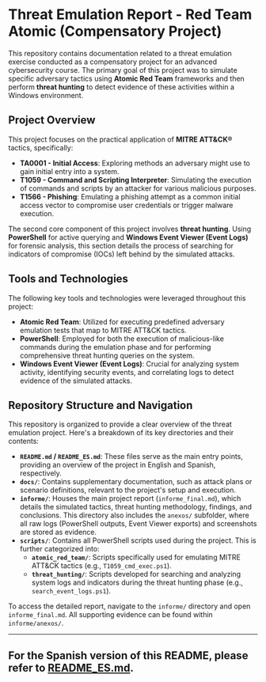 # Threat Emulation Report - Red Team Atomic (Compensatory Project)

This repository contains documentation related to a threat emulation exercise conducted as a compensatory project for an advanced cybersecurity course. The primary goal of this project was to simulate specific adversary tactics using **Atomic Red Team** frameworks and then perform **threat hunting** to detect evidence of these activities within a Windows environment.

## Project Overview

This project focuses on the practical application of **MITRE ATT&CK®** tactics, specifically:

* **TA0001 - Initial Access**: Exploring methods an adversary might use to gain initial entry into a system.
* **T1059 - Command and Scripting Interpreter**: Simulating the execution of commands and scripts by an attacker for various malicious purposes.
* **T1566 - Phishing**: Emulating a phishing attempt as a common initial access vector to compromise user credentials or trigger malware execution.

The second core component of this project involves **threat hunting**. Using **PowerShell** for active querying and **Windows Event Viewer (Event Logs)** for forensic analysis, this section details the process of searching for indicators of compromise (IOCs) left behind by the simulated attacks.

## Tools and Technologies

The following key tools and technologies were leveraged throughout this project:

* **Atomic Red Team**: Utilized for executing predefined adversary emulation tests that map to MITRE ATT&CK tactics.
* **PowerShell**: Employed for both the execution of malicious-like commands during the emulation phase and for performing comprehensive threat hunting queries on the system.
* **Windows Event Viewer (Event Logs)**: Crucial for analyzing system activity, identifying security events, and correlating logs to detect evidence of the simulated attacks.

## Repository Structure and Navigation

This repository is organized to provide a clear overview of the threat emulation project. Here's a breakdown of its key directories and their contents:

* **`README.md` / `README_ES.md`**: These files serve as the main entry points, providing an overview of the project in English and Spanish, respectively.
* **`docs/`**: Contains supplementary documentation, such as attack plans or scenario definitions, relevant to the project's setup and execution.
* **`informe/`**: Houses the main project report (`informe_final.md`), which details the simulated tactics, threat hunting methodology, findings, and conclusions. This directory also includes the `anexos/` subfolder, where all raw logs (PowerShell outputs, Event Viewer exports) and screenshots are stored as evidence.
* **`scripts/`**: Contains all PowerShell scripts used during the project. This is further categorized into:
    * **`atomic_red_team/`**: Scripts specifically used for emulating MITRE ATT&CK tactics (e.g., `T1059_cmd_exec.ps1`).
    * **`threat_hunting/`**: Scripts developed for searching and analyzing system logs and indicators during the threat hunting phase (e.g., `search_event_logs.ps1`).

To access the detailed report, navigate to the `informe/` directory and open `informe_final.md`. All supporting evidence can be found within `informe/anexos/`.

---
For the Spanish version of this README, please refer to [README_ES.md](README_ES.md).
---
